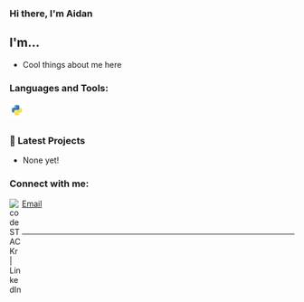 ### Hi there, I'm Aidan


## I'm...

- Cool things about me here

### Languages and Tools:

<img align="left" alt="Python" width="26px" src="https://raw.githubusercontent.com/github/explore/80688e429a7d4ef2fca1e82350fe8e3517d3494d/topics/python/python.png" />

<br />
<br />


### 📕 Latest Projects

<!-- BLOG-POST-LIST:START -->
- None yet!
<!-- BLOG-POST-LIST:END -->

### Connect with me:

[<img align="left" alt="codeSTACKr | LinkedIn" width="22px" src="https://www.linkedin.com/in/aidan-finn/" />][linkedin]
[Email](mailto:afinn2@nd.edu)


<br />

---

[website]: https://afinn2.github.io/
[linkedin]: https://www.linkedin.com/in/aidan-finn/
